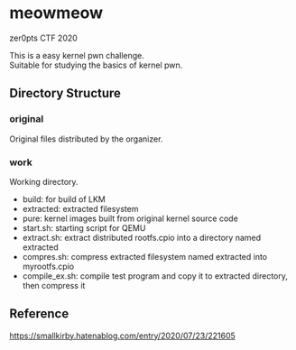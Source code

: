 # meowmeow
zer0pts CTF 2020
  
This is a easy kernel pwn challenge.  
Suitable for studying the basics of kernel pwn.  

## Directory Structure
### original
Original files distributed by the organizer.  
  
### work
Working directory.  
- build: for build of LKM  
- extracted: extracted filesystem  
- pure: kernel images built from original kernel source code  
- start.sh: starting script for QEMU  
- extract.sh: extract distributed rootfs.cpio into a directory named extracted  
- compres.sh: compress extracted filesystem named extracted into myrootfs.cpio
- compile_ex.sh: compile test program and copy it to extracted directory, then compress it   
  
## Reference  
https://smallkirby.hatenablog.com/entry/2020/07/23/221605  

